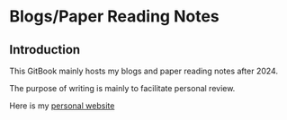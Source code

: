 # Blogs/Paper Reading Notes

## Introduction

This GitBook mainly hosts my blogs and paper reading notes after 2024.

The purpose of writing is mainly to facilitate personal review.

Here is my [personal website](https://higiraffe.github.io)